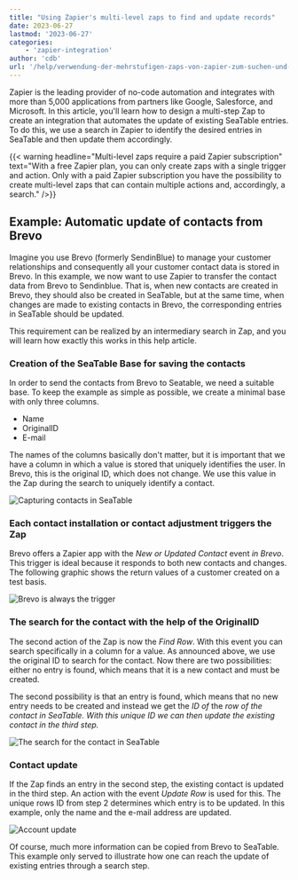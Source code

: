 ```yaml
---
title: "Using Zapier's multi-level zaps to find and update records"
date: 2023-06-27
lastmod: '2023-06-27'
categories:
    - 'zapier-integration'
author: 'cdb'
url: '/help/verwendung-der-mehrstufigen-zaps-von-zapier-zum-suchen-und-aktualisieren-von-datensaetzen'
---
```


Zapier is the leading provider of no-code automation and integrates with more than 5,000 applications from partners like Google, Salesforce, and Microsoft. In this article, you'll learn how to design a multi-step Zap to create an integration that automates the update of existing SeaTable entries. To do this, we use a search in Zapier to identify the desired entries in SeaTable and then update them accordingly.

{{< warning headline="Multi-level zaps require a paid Zapier subscription" text="With a free Zapier plan, you can only create zaps with a single trigger and action. Only with a paid Zapier subscription you have the possibility to create multi-level zaps that can contain multiple actions and, accordingly, a search." />}}

## Example: Automatic update of contacts from Brevo

Imagine you use Brevo (formerly SendinBlue) to manage your customer relationships and consequently all your customer contact data is stored in Brevo. In this example, we now want to use Zapier to transfer the contact data from Brevo to Sendinblue. That is, when new contacts are created in Brevo, they should also be created in SeaTable, but at the same time, when changes are made to existing contacts in Brevo, the corresponding entries in SeaTable should be updated.

This requirement can be realized by an intermediary search in Zap, and you will learn how exactly this works in this help article.

### Creation of the SeaTable Base for saving the contacts

In order to send the contacts from Brevo to Seatable, we need a suitable base. To keep the example as simple as possible, we create a minimal base with only three columns.

- Name
- OriginalID
- E-mail

The names of the columns basically don't matter, but it is important that we have a column in which a value is stored that uniquely identifies the user. In Brevo, this is the original ID, which does not change. We use this value in the Zap during the search to uniquely identify a contact.

![Capturing contacts in SeaTable](https://seatable.io/wp-content/uploads/2023/06/sendinblue-5.png)

### Each contact installation or contact adjustment triggers the Zap

Brevo offers a Zapier app with the _New or Updated Contact_ event _in Brevo_. This trigger is ideal because it responds to both new contacts and changes. The following graphic shows the return values of a customer created on a test basis.

![Brevo is always the trigger](https://seatable.io/wp-content/uploads/2023/06/sendinblue-1.png)

### The search for the contact with the help of the OriginalID

The second action of the Zap is now the _Find Row_. With this event you can search specifically in a column for a value. As announced above, we use the original ID to search for the contact. Now there are two possibilities: either no entry is found, which means that it is a new contact and must be created.

The second possibility is that an entry is found, which means that no new entry needs to be created and instead we get the _ID of_ the _row of the contact in SeaTable. With this unique ID we can then update the existing contact in the third step._

![The search for the contact in SeaTable](https://seatable.io/wp-content/uploads/2023/06/sendinblue-2.png)

### Contact update

If the Zap finds an entry in the second step, the existing contact is updated in the third step. An action with the event _Update Row_ is used for this. The unique rows ID from step 2 determines which entry is to be updated. In this example, only the name and the e-mail address are updated.

![Account update](https://seatable.io/wp-content/uploads/2023/06/sendinblue-3.png)

Of course, much more information can be copied from Brevo to SeaTable. This example only served to illustrate how one can reach the update of existing entries through a search step.
